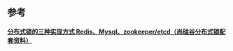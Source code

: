 ## 参考

#### [分布式锁的三种实现方式 Redis、Mysql、zookeeper/etcd（尚硅谷分布式锁配套资料）](https://blog.csdn.net/qq_29917503/article/details/127899823)
